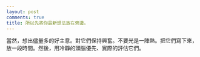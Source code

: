 ```yaml
---
layout: post
comments: true
title: 所以先將你最新想法放在旁邊。
---
```




當然，想出儘量多的好主意。對它們保持興奮。不要光是一陣熱。把它們寫下來，放一段時間。然後，用冷靜的頭腦優先、實際的評估它們。

